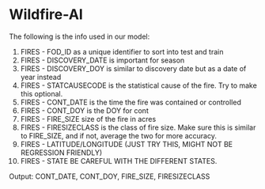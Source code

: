 # Wildfire-AI

The following is the info used in our model:
1. FIRES - FOD_ID as a unique identifier to sort into test and train
2. FIRES - DISCOVERY_DATE is important for season
3. FIRES - DISCOVERY_DOY is similar to discovery date but as a date of year instead
5. FIRES - STATCAUSECODE is the statistical cause of the fire. Try to make this optional.
6. FIRES - CONT_DATE is the time the fire was contained or controlled
7. FIRES - CONT_DOY is the DOY for cont
9. FIRES - FIRE_SIZE size of the fire in acres
10. FIRES - FIRESIZECLASS is the class of fire size. Make sure this is similar to FIRE_SIZE, and if not, average the two for more accuracy.
11. FIRES - LATITUDE/LONGITUDE (JUST TRY THIS, MIGHT NOT BE REGRESSION FRIENDLY)
12. FIRES - STATE BE CAREFUL WITH THE DIFFERENT STATES. 

Output: CONT_DATE, CONT_DOY, FIRE_SIZE, FIRESIZECLASS